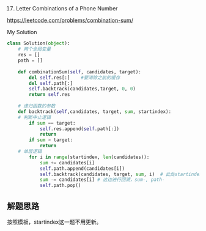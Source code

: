 ## 
17. Letter Combinations of a Phone Number

https://leetcode.com/problems/combination-sum/

My Solution

```python
class Solution(object):
    # 两个全局变量
    res = []
    path = []
    
    def combinationSum(self, candidates, target):
        del self.res[:]    #要清除之前的缓存
        del self.path[:]
        self.backtrack(candidates,target, 0, 0)
        return self.res
        
    # 递归函数的参数    
    def backtrack(self,candidates, target, sum, startindex):
    # 判断中止逻辑
        if sum == target: 
            self.res.append(self.path[:])
            return
        if sum > target:
            return
    # 单层逻辑
        for i in range(startindex, len(candidates)):
            sum += candidates[i]
            self.path.append(candidates[i])
            self.backtrack(candidates, target, sum, i)  # 此处startindex不加一，因为挑选的组合里可以重复，所以只用接着i就行了
            sum -= candidates[i] # 这边进行回溯，sum-, path-
            self.path.pop()
```
## 解题思路
按照模板，startindex这一题不用更新。
